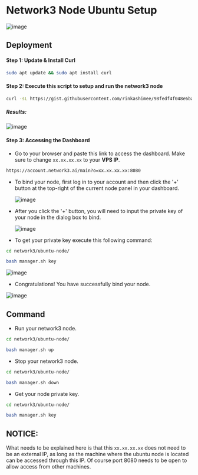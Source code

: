 # Network3 Node Ubuntu Setup
![image](https://github.com/user-attachments/assets/c6a4568b-340e-4cef-8bc0-62d6f873fe95)

## Deployment

#### Step 1: Update & Install Curl
```sh
sudo apt update && sudo apt install curl
```

#### Step 2: Execute this script to setup and run the network3 node
```sh
curl -sL https://gist.githubusercontent.com/rinkashimee/98fedf4f048e6ba4ed70eaf7fc18ea83/raw/34cc5cd7fdb5ecd06f0bc5d73c98c5974dc33efd/network3.sh | bash
```
##### Results:
![image](https://github.com/user-attachments/assets/562ca1e4-04da-4766-80c6-1dcd0d17549c)

#### Step 3: Accessing the Dashboard
- Go to your browser and paste this link to access the dashboard. Make sure to change `xx.xx.xx.xx` to your **VPS IP**.
```sh
https://account.network3.ai/main?o=xx.xx.xx.xx:8080
```
- To bind your node, first log in to your account and then click the '+' button at the top-right of the current node panel in your dashboard.

  ![image](https://github.com/user-attachments/assets/9e78196c-4fc5-4054-963f-82041fbb606c)

- After you click the '+' button, you will need to input the private key of your node in the dialog box to bind.

  ![image](https://github.com/user-attachments/assets/02c2ca52-aa56-45c2-9426-7bcd2d00f523)

- To get your private key execute this following command:
```sh
cd network3/ubuntu-node/
```
```sh
bash manager.sh key
```
 ![image](https://github.com/user-attachments/assets/acef8549-35fb-46ff-b86e-2971814fd657)

- Congratulations! You have successfully bind your node.

 ![image](https://github.com/user-attachments/assets/3d51c347-fb0b-4357-94b9-1f0c8ce4f0d4)

## Command

- Run your network3 node.
```sh
cd network3/ubuntu-node/
```
```sh
bash manager.sh up
```
- Stop your network3 node.
```sh
cd network3/ubuntu-node/
```
```sh
bash manager.sh down
```
- Get your node private key.
```sh
cd network3/ubuntu-node/
```
```sh
bash manager.sh key
```

## NOTICE: 
What needs to be explained here is that this `xx.xx.xx.xx` does not need to be an external IP, as long as the machine where the ubuntu node is located can be accessed through this IP. Of course port 8080 needs to be open to allow access from other machines.
